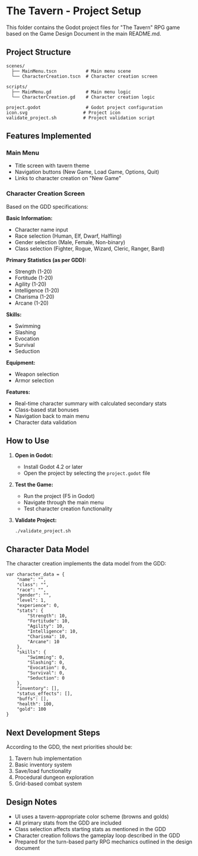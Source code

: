 # The Tavern - Project Setup

This folder contains the Godot project files for "The Tavern" RPG game based on the Game Design Document in the main README.md.

## Project Structure

```
scenes/
  ├── MainMenu.tscn           # Main menu scene
  └── CharacterCreation.tscn  # Character creation screen

scripts/
  ├── MainMenu.gd             # Main menu logic
  └── CharacterCreation.gd    # Character creation logic

project.godot                 # Godot project configuration
icon.svg                     # Project icon
validate_project.sh          # Project validation script
```

## Features Implemented

### Main Menu
- Title screen with tavern theme
- Navigation buttons (New Game, Load Game, Options, Quit)
- Links to character creation on "New Game"

### Character Creation Screen
Based on the GDD specifications:

**Basic Information:**
- Character name input
- Race selection (Human, Elf, Dwarf, Halfling)
- Gender selection (Male, Female, Non-binary)
- Class selection (Fighter, Rogue, Wizard, Cleric, Ranger, Bard)

**Primary Statistics (as per GDD):**
- Strength (1-20)
- Fortitude (1-20)
- Agility (1-20)
- Intelligence (1-20)
- Charisma (1-20)
- Arcane (1-20)

**Skills:**
- Swimming
- Slashing
- Evocation
- Survival
- Seduction

**Equipment:**
- Weapon selection
- Armor selection

**Features:**
- Real-time character summary with calculated secondary stats
- Class-based stat bonuses
- Navigation back to main menu
- Character data validation

## How to Use

1. **Open in Godot:**
   - Install Godot 4.2 or later
   - Open the project by selecting the `project.godot` file

2. **Test the Game:**
   - Run the project (F5 in Godot)
   - Navigate through the main menu
   - Test character creation functionality

3. **Validate Project:**
   ```bash
   ./validate_project.sh
   ```

## Character Data Model

The character creation implements the data model from the GDD:

```gdscript
var character_data = {
	"name": "",
	"class": "",
	"race": "",
	"gender": "",
	"level": 1,
	"experience": 0,
	"stats": {
		"Strength": 10,
		"Fortitude": 10,
		"Agility": 10,
		"Intelligence": 10,
		"Charisma": 10,
		"Arcane": 10
	},
	"skills": {
		"Swimming": 0,
		"Slashing": 0,
		"Evocation": 0,
		"Survival": 0,
		"Seduction": 0
	},
	"inventory": [],
	"status_effects": [],
	"buffs": [],
	"health": 100,
	"gold": 100
}
```

## Next Development Steps

According to the GDD, the next priorities should be:
1. Tavern hub implementation
2. Basic inventory system
3. Save/load functionality
4. Procedural dungeon exploration
5. Grid-based combat system

## Design Notes

- UI uses a tavern-appropriate color scheme (browns and golds)
- All primary stats from the GDD are included
- Class selection affects starting stats as mentioned in the GDD
- Character creation follows the gameplay loop described in the GDD
- Prepared for the turn-based party RPG mechanics outlined in the design document

